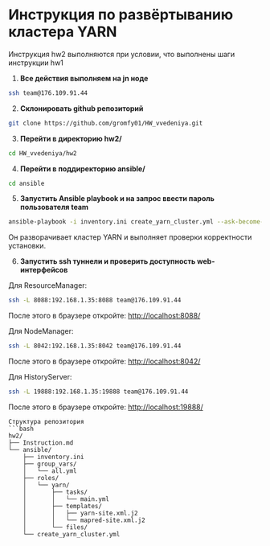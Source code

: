 # Инструкция по развёртыванию кластера YARN

Инструкция hw2 выполняются при условии, что выполнены шаги инструкции hw1


1. **Все действия выполняем на jn ноде**
```bash
ssh team@176.109.91.44
```

2. **Склонировать github репозиторий**
```bash
git clone https://github.com/gromfy01/HW_vvedeniya.git
```

3. **Перейти в директорию hw2/**
```bash
cd HW_vvedeniya/hw2
```

4. **Перейти в поддиректорию ansible/**
```bash
cd ansible
```

5. **Запустить Ansible playbook и на запрос ввести пароль пользователя team**
```bash
ansible-playbook -i inventory.ini create_yarn_cluster.yml --ask-become-pass
```

Он разворачивает кластер YARN и выполняет проверки корректности установки.

6. **Запустить ssh туннели и проверить доступность web-интерфейсов**

Для ResourceManager:
```bash
ssh -L 8088:192.168.1.35:8088 team@176.109.91.44
```
После этого в браузере откройте: [http://localhost:8088/](http://localhost:8088/)

Для NodeManager:
```bash
ssh -L 8042:192.168.1.35:8042 team@176.109.91.44
```
После этого в браузере откройте: [http://localhost:8042/](http://localhost:8042/)

Для HistoryServer:
```bash
ssh -L 19888:192.168.1.35:19888 team@176.109.91.44
```
После этого в браузере откройте: [http://localhost:19888/](http://localhost:19888/)

```
Структура репозитория
```bash
hw2/
├── Instruction.md
└── ansible/
    ├── inventory.ini
    ├── group_vars/
    │   └── all.yml
    ├── roles/
    │   └── yarn/
    │       ├── tasks/
    │       │   └── main.yml
    │       ├── templates/
    │       │   ├── yarn-site.xml.j2
    │       │   └── mapred-site.xml.j2
    │       └── files/
    └── create_yarn_cluster.yml
```
